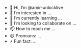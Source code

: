 - 👋 Hi, I’m @amir-unlocklive
- 👀 I’m interested in ...
- 🌱 I’m currently learning ...
- 💞️ I’m looking to collaborate on ...
- 📫 How to reach me ...
- 😄 Pronouns: ...
- ⚡ Fun fact: ...

<!---
amir-unlocklive/amir-unlocklive is a ✨ special ✨ repository because its `README.md` (this file) appears on your GitHub profile.
You can click the Preview link to take a look at your changes.
--->
